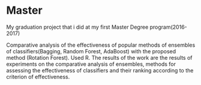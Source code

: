 # Master

My graduation project that i did at my first Master Degree program(2016-2017)


Comparative analysis of the effectiveness of popular methods of ensembles of classifiers(Bagging, Random Forest, AdaBoost) with the proposed method (Rotation Forest).
Used R.
The results of the work are the results of experiments on the comparative analysis of ensembles, methods for assessing the effectiveness of classifiers and their ranking according to the criterion of effectiveness.